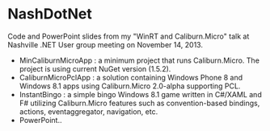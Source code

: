 NashDotNet
==========

Code and PowerPoint slides from my "WinRT and Caliburn.Micro" talk at Nashville .NET User group meeting on November 14, 2013.

+ MinCaliburnMicroApp : a minimum project that runs Caliburn.Micro. The project is using current NuGet version (1.5.2).
+ CaliburnMicroPclApp : a solution containing Windows Phone 8 and Windows 8.1 apps using Caliburn.Micro 2.0-alpha supporting PCL.
+ InstantBingo : a simple bingo Windows 8.1 game written in C#/XAML and F# utilizing Caliburn.Micro features such as convention-based bindings, actions, eventaggregator, navigation, etc.
+ PowerPoint..
